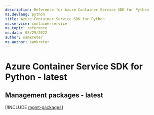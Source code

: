 ```yaml
---
description: Reference for Azure Container Service SDK for Python
ms.devlang: python
title: Azure Container Service SDK for Python
ms.service: containerservice
ms.topic: reference
ms.data: 08/29/2022
author: samkreter
ms.author: samkreter
---
```

# Azure Container Service SDK for Python - latest

## Management packages - latest
[!INCLUDE [mgmt-packages](container-service-mgmt-index.md)]